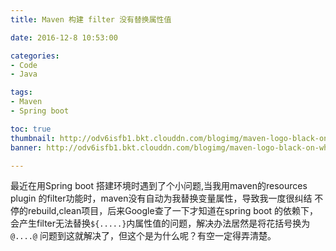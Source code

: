 ```yaml
---
title: Maven 构建 filter 没有替换属性值

date: 2016-12-8 10:53:00

categories:
- Code
- Java

tags:
- Maven
- Spring boot

toc: true
thumbnail: http://odv6isfb1.bkt.clouddn.com/blogimg/maven-logo-black-on-white.png
banner: http://odv6isfb1.bkt.clouddn.com/blogimg/maven-logo-black-on-white.png

---
```




最近在用Spring boot 搭建环境时遇到了个小问题,当我用maven的resources plugin 的filter功能时，maven没有自动为我替换变量属性，导致我一度很纠结 不停的rebuild,clean项目，后来Google查了一下才知道在spring boot 的依赖下，会产生filter无法替换`${.....}`内属性值的问题，解决办法居然是将花括号换为`@....@` 问题到这就解决了，但这个是为什么呢？有空一定得弄清楚。

